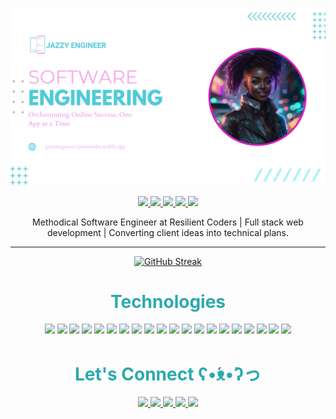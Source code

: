 ![I am a Software Developer specializing in full stack web developer](software.png)

<p align="center">
  <a href="https://jazzyengineer-jasminedm.netlify.app" target="_blank">
    <img src="https://img.shields.io/static/v1?label=|&message=WEBSITE&color=4FCAD7&style=plastic&logo=atom&logo-color=white"/>
  </a>
  <a href="https://www.linkedin.com/in/jazzyengineer" target="_blank">
    <img src="https://img.shields.io/static/v1?label=|&message=LINKED-IN&color=D31EBF&style=plastic&logo=linkedin&logo-color=white"/>
  </a>
  <a href="https://twitter.com/JazzyEngineer" target="_blank">
    <img src="https://img.shields.io/static/v1?label=|&message=TWITTER&color=4FCAD7&style=plastic&logo=twitter&logo-color=white"/>
  </a>
  <a href="https://drive.google.com/file/d/1eLU_X4ohTKzq6gJ-d9IuDfa8I2TzMJUq/view?usp=sharing" target="_blank">
      <img src="https://img.shields.io/static/v1?label=|&message=RESUME&color=D31EBF&style=plastic&logo=buffer&logo-color=white"/>
  </a>
<a href="mailto:dev.jasminedm@gmail.com" target="_blank">
    <img src="https://img.shields.io/static/v1?label=|&message=EMAIL&color=4FCAD7&style=plastic&logo=minutemailer&logo-color=white"/>
  </a>
</p>
<p align="center"> Methodical Software Engineer at Resilient Coders | Full stack web development | Converting client ideas into technical plans.
</p>
<hr>

<section align="center">

[![GitHub Streak](https://streak-stats.demolab.com?user=Jasminedm&theme=transparent&date_format=n%2Fj%5B%2FY%5D&currStreakNum=D41EC0&sideLabels=D41EC0&stroke=E9A5EB&ring=4FCBD7&sideNums=4FCBD7&dates=4FCBD7)](https://git.io/streak-stats) 
</section>

<h1 align="center" style="color:#2da9ad">Technologies</h1>
<p align="center">
<img src="https://img.shields.io/static/v1?label=|&message=HTML5&color=56aebf&style=plastic&logo=html5"/>
    <img src="https://img.shields.io/static/v1?label=|&message=CSS3&color=56aebf&style=plastic&logo=css3"/>
    <img src="https://img.shields.io/static/v1?label=|&message=BOOTSTRAP&color=56aebf&style=plastic&logo=bootstrap"/>
<img src="https://img.shields.io/static/v1?label=|&message=TAILWIND&color=D31EBF&style=plastic&logo=tailwindCSS"/>
    <img src="https://img.shields.io/static/v1?label=|&message=JAVASCRIPT&color=56aebf&style=plastic&logo=javascript"/>
    <img src="https://img.shields.io/static/v1?label=|&message=REACT.JS&color=4394a3&style=plastic&logo=react"/>
    <img src="https://img.shields.io/static/v1?label=|&message=JSON&color=4394a3&style=plastic&logo=JSON"/>
    <img src="https://img.shields.io/static/v1?label=|&message=NODE.JS&color=2c7582&style=plastic&logo=node.js"/>
    <img src="https://img.shields.io/static/v1?label=|&message=EXPRESS&color=2c7582&style=plastic&logo=EXPRESS"/>
<img src="https://img.shields.io/static/v1?label=|&message=MONGODB&color=289c8a&style=plastic&logo=mongodb"/>
<img src="https://img.shields.io/static/v1?label=|&message=JQUERY&color=289c8a&style=plastic&logo=JQUERY"/>
<img src="https://img.shields.io/static/v1?label=|&message=CLOUDINARY&color=289c8a&style=plastic&logo=cloudways"/>
<img src="https://img.shields.io/static/v1?label=|&message=POSTGRESQL&color=2ab59f&style=plastic&logo=POSTGRESQL"/>
<img src="https://img.shields.io/static/v1?label=|&message=GIT&color=32e6c9&style=plastic&logo=GIT"/>
<img src="https://img.shields.io/static/v1?label=|&message=WORDPRESS&color=32e6c9&style=plastic&logo=wordpress"/>
<img src="https://img.shields.io/static/v1?label=|&message=ADOBE&color=D31EBF&style=plastic&logo=ADOBE"/>
<img src="https://img.shields.io/static/v1?label=|&message=LINUX&color=6d9ce3&style=plastic&logo=LINUX"/>
<img src="https://img.shields.io/static/v1?label=|&message=WIX&color=6d9ce3&style=plastic&logo=WIX"/>
<img src="https://img.shields.io/static/v1?label=|&message=CANVA&color=5d85c2&style=plastic&logo=CANVA"/>
<img src="https://img.shields.io/static/v1?label=|&message=FIGMA&color=5d85c2&style=plastic&logo=FIGMA"/>
</p>




<h1 align="center" style="color:#2da9ad">Let's Connect ʕ•́ᴥ•̀ʔっ</h1>
<p align="center">
  <a href="https://jazzyengineer-jasminedm.netlify.app" target="_blank">
    <img src="https://img.shields.io/static/v1?label=|&message=WEBSITE&color=4FCAD7&style=plastic&logo=atom&logo-color=white"/>
  </a>
  <a href="https://www.linkedin.com/in/jazzyengineer" target="_blank">
    <img src="https://img.shields.io/static/v1?label=|&message=LINKED-IN&color=D31EBF&style=plastic&logo=linkedin&logo-color=white"/>
  </a>
  <a href="https://twitter.com/JazzyEngineer" target="_blank">
    <img src="https://img.shields.io/static/v1?label=|&message=TWITTER&color=4FCAD7&style=plastic&logo=twitter&logo-color=white"/>
  </a>
  <a href="https://drive.google.com/file/d/15tRqdInL9h9_jo0UCRSAo75ZC6_MvW-v/view?usp=sharing" target="_blank">
      <img src="https://img.shields.io/static/v1?label=|&message=RESUME&color=D31EBF&style=plastic&logo=buffer&logo-color=white"/>
  </a>
<a href="mailto:dev.jasminedm@gmail.com" target="_blank">
    <img src="https://img.shields.io/static/v1?label=|&message=EMAIL&color=4FCAD7&style=plastic&logo=minutemailer&logo-color=white"/>
  </a>
</p>
